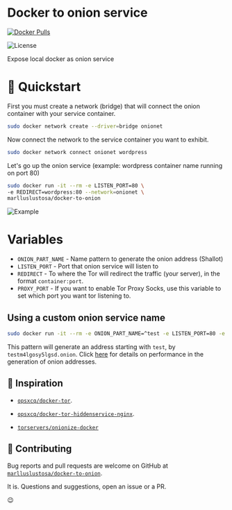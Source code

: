 # Docker to onion service

[![Docker
Pulls](https://img.shields.io/docker/pulls/marlluslustosa/docker-to-onion.svg?style=plastic)](https://hub.docker.com/r/marlluslustosa/docker-to-onion)

![License](https://img.shields.io/badge/License-GPL-blue.svg?style=plastic)

Expose local docker as onion service

# 🚀 Quickstart

First you must create a network (bridge) that will connect the onion container with your service container.

```bash
sudo docker network create --driver=bridge onionet
```

Now connect the network to the service container you want to exhibit.

```bash
sudo docker network connect onionet wordpress
```

Let's go up the onion service (example: wordpress container name running on port 80)

```bash
sudo docker run -it --rm -e LISTEN_PORT=80 \
-e REDIRECT=wordpress:80 --network=onionet \
marlluslustosa/docker-to-onion
```

![Example](./docs/tuto-openssl.svg)

# Variables

- `ONION_PART_NAME` - Name pattern to generate the onion address (Shallot)
- `LISTEN_PORT` - Port that onion service will listen to
- `REDIRECT` - To where the Tor will redirect the traffic (your server), in the
  format `container:port`.
- `PROXY_PORT` - If you want to enable Tor Proxy Socks, use this variable to set which port you want tor listening to.

## Using a custom onion service name

```bash
sudo docker run -it --rm -e ONION_PART_NAME=^test -e LISTEN_PORT=80 -e REDIRECT=wordpress:80 --network=onionet marlluslustosa/docker-to-onion
```

This pattern will generate an address starting with `test`, by `testm4lgosy5lgsd.onion`. Click [here](https://github.com/marlluslustosa/docker-to-onion/blob/master/shallot/README.asciidoc) for details on performance in the generation of onion addresses.

## :nail_care: Inspiration

- [`opsxcq/docker-tor`](https://github.com/opsxcq/docker-tor).

- [`opsxcq/docker-tor-hiddenservice-nginx`](https://github.com/opsxcq/docker-tor-hiddenservice-nginx).

- [`torservers/onionize-docker`](https://github.com/torservers/onionize-docker)

## 🚧 Contributing

Bug reports and pull requests are welcome on GitHub at [`marlluslustosa/docker-to-onion`](https://github.com/marlluslustosa/docker-to-onion).

It is. Questions and suggestions, open an issue or a PR.

:wink:

